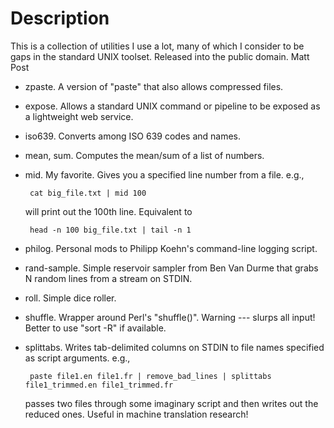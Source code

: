 # Description

This is a collection of utilities I use a lot, many of which I consider to be gaps in the standard
UNIX toolset. Released into the public domain.
Matt Post

- zpaste. A version of "paste" that also allows compressed files.

- expose. Allows a standard UNIX command or pipeline to be exposed as a lightweight web service.

- iso639. Converts among ISO 639 codes and names.

- mean, sum. Computes the mean/sum of a list of numbers.

- mid. My favorite. Gives you a specified line number from a file. e.g.,

       cat big_file.txt | mid 100

  will print out the 100th line. Equivalent to

       head -n 100 big_file.txt | tail -n 1

- philog. Personal mods to Philipp Koehn's command-line logging script.

- rand-sample. Simple reservoir sampler from Ben Van Durme that grabs N random lines from a stream on STDIN.

- roll. Simple dice roller.

- shuffle. Wrapper around Perl's "shuffle()". Warning --- slurps all input! Better to use "sort -R" if available.

- splittabs. Writes tab-delimited columns on STDIN to file names specified as script arguments. e.g.,

       paste file1.en file1.fr | remove_bad_lines | splittabs file1_trimmed.en file1_trimmed.fr

  passes two files through some imaginary script and then writes out the reduced ones. Useful in machine translation
  research!
